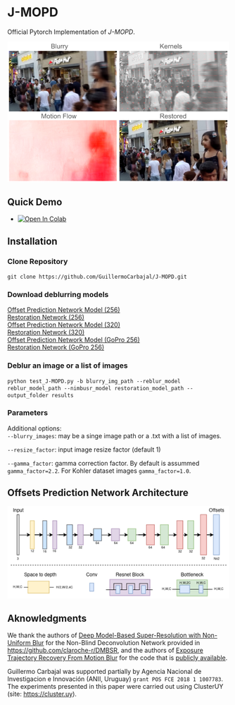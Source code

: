 # J-MOPD

Official Pytorch Implementation  of *J-MOPD*. 

<p align="center">
<img width="900" src="imgs/J-MOPD_example.png?raw=true">
</p>
  
## Quick Demo


* <a href="https://colab.research.google.com/github/GuillermoCarbajal/J-MOPD/blob/main/J-MOPD_demo.ipynb" target="_parent"><img src="https://colab.research.google.com/assets/colab-badge.svg" alt="Open In Colab"/></a>

## Installation
### Clone Repository
```
git clone https://github.com/GuillermoCarbajal/J-MOPD.git
```


### Download deblurring models

[Offset Prediction Network Model (256)](https://iie.fing.edu.uy/~carbajal/J-MOPD/crop256/crop256.pkl)           
[Restoration Network (256)](https://iie.fing.edu.uy/~carbajal/J-MOPD/crop256/crop256_G.pkl)     
[Offset Prediction Network Model (320)](https://iie.fing.edu.uy/~carbajal/J-MOPD/crop256/crop320.pkl)              
[Restoration Network (320)](https://iie.fing.edu.uy/~carbajal/J-MOPD/crop256/crop320_G.pkl)      
[Offset Prediction Network Model (GoPro 256)](https://iie.fing.edu.uy/~carbajal/J-MOPD/crop256/crop256_GoPro.pkl)               
[Restoration Network (GoPro 256)](https://iie.fing.edu.uy/~carbajal/J-MOPD/crop256/crop256_GoPro_G.pkl)      

### Deblur an image or a list of images
```
python test_J-MOPD.py -b blurry_img_path --reblur_model reblur_model_path --nimbusr_model restoration_model_path --output_folder results
```

### Parameters
Additional options:   
  `--blurry_images`: may be a singe image path or a .txt with a list of images.
  
  `--resize_factor`: input image resize factor (default 1)     
  
  `--gamma_factor`: gamma correction factor. By default is assummed `gamma_factor=2.2`. For Kohler dataset images `gamma_factor=1.0`.
  


## Offsets Prediction Network Architecture
<p align="center">
<img width="900" src="imgs/offsets_network.png?raw=true">
  </p>


## Aknowledgments 
We thank the authors of [Deep Model-Based Super-Resolution with Non-Uniform Blur](https://arxiv.org/abs/2204.10109) for the Non-Blind Deconvolution Network provided in https://github.com/claroche-r/DMBSR, and the authors of [Exposure Trajectory Recovery From Motion Blur](https://ieeexplore.ieee.org/document/9551756) for the code that is [publicly available](https://github.com/yjzhang96/Motion-ETR).  


Guillermo Carbajal was supported partially by Agencia Nacional de Investigacion e Innovación (ANII, Uruguay) `grant POS FCE 2018 1 1007783`. The experiments presented in this paper were carried out using ClusterUY (site: https://cluster.uy).

